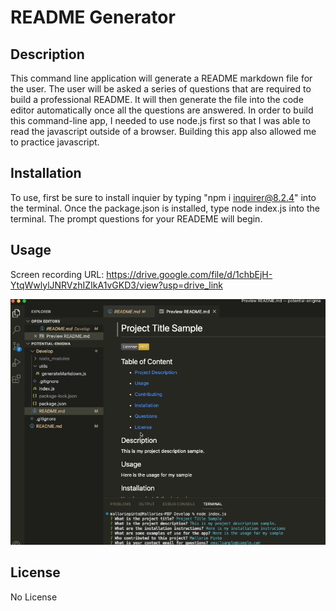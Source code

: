 # README Generator 

## Description

This command line application will generate a README markdown file for the user.  The user will be asked a series of questions that are required to build a 
professional README.  It will then generate the file into the code editor automatically once all the questions are answered.  In order to build this command-line app, I needed to use node.js first so that I was able to read the javascript outside of a browser.  Building this app also allowed me to practice javascript. 

## Installation

To use, first be sure to install inquier by typing "npm i inquirer@8.2.4" into the terminal.  Once the package.json is installed, type node index.js into the terminal.  The prompt questions for your READEME will begin.  

## Usage
Screen recording URL: https://drive.google.com/file/d/1chbEjH-YtqWwlylJNRVzhIZIkA1vGKD3/view?usp=drive_link

![alt text](Develop/images/Screenshot.png)

## License

No License
